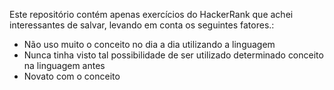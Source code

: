 Este repositório contém apenas exercícios do HackerRank que achei interessantes de salvar, levando em conta os seguintes fatores.:

- Não uso muito o conceito no dia a dia utilizando a linguagem
- Nunca tinha visto tal possibilidade de ser utilizado determinado conceito na linguagem antes
- Novato com o conceito 